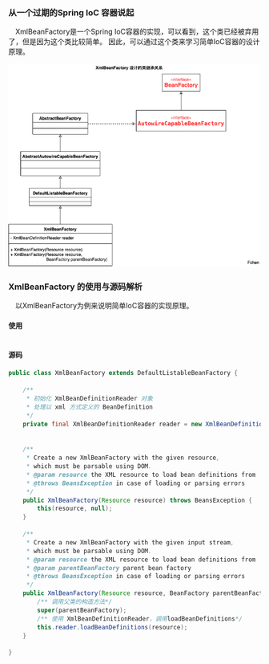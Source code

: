 ### 从一个过期的Spring IoC 容器说起
&ensp;&ensp;XmlBeanFactory是一个Spring IoC容器的实现，可以看到，这个类已经被弃用了，但是因为这个类比较简单。
因此，可以通过这个类来学习简单IoC容器的设计原理。
<div align="center">
    <img src="https://github.com/FunCheney/spring/blob/master/spring-src-read/src/main/java/my/image/ioc/xmlBeanfactory.png">
 </div>

### XmlBeanFactory 的使用与源码解析
&ensp;&ensp;以XmlBeanFactory为例来说明简单IoC容器的实现原理。

#### 使用
```

```
#### 源码
```java
public class XmlBeanFactory extends DefaultListableBeanFactory {

	/**
	 * 初始化 XmlBeanDefinitionReader 对象
	 * 处理以 xml 方式定义的 BeanDefinition
	 */
	private final XmlBeanDefinitionReader reader = new XmlBeanDefinitionReader(this);


	/**
	 * Create a new XmlBeanFactory with the given resource,
	 * which must be parsable using DOM.
	 * @param resource the XML resource to load bean definitions from
	 * @throws BeansException in case of loading or parsing errors
	 */
	public XmlBeanFactory(Resource resource) throws BeansException {
		this(resource, null);
	}

	/**
	 * Create a new XmlBeanFactory with the given input stream,
	 * which must be parsable using DOM.
	 * @param resource the XML resource to load bean definitions from
	 * @param parentBeanFactory parent bean factory
	 * @throws BeansException in case of loading or parsing errors
	 */
	public XmlBeanFactory(Resource resource, BeanFactory parentBeanFactory) throws BeansException {
		/** 调用父类的构造方法*/
		super(parentBeanFactory);
		/** 使用 XmlBeanDefinitionReader，调用loadBeanDefinitions*/
		this.reader.loadBeanDefinitions(resource);
	}

}
```
